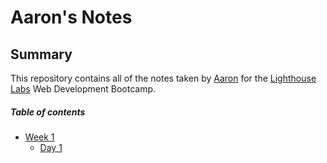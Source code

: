 # Aaron's Notes

## Summary 
This repository contains all of the notes taken by [Aaron](https://github.com/AxBailey) for the [Lighthouse Labs](https://www.lighthouselabs.ca/) Web Development Bootcamp.


##### Table of contents
* [Week 1](/Week_1)
  * [Day 1](/Week_1/Day_1)